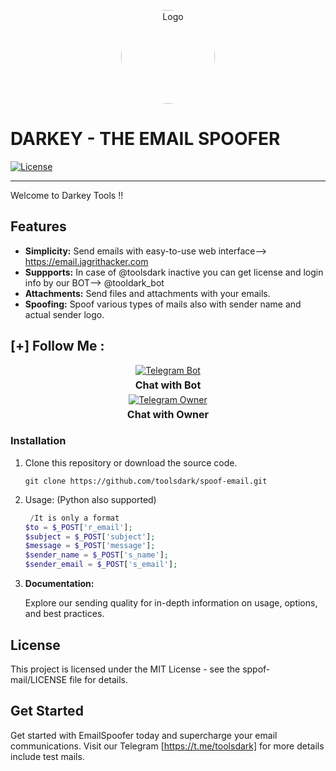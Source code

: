 <p align="center">
  <img src="https://www.sangfor.com/sites/default/files/2022-08/spoofing_attack.jpg" alt="Logo" width="150" style="border-radius: 50%;">
</p>

# DARKEY - THE EMAIL SPOOFER

[![License](https://img.shields.io/badge/license-MIT-blue.svg)](LICENSE)
<br>
<hr>
Welcome to Darkey Tools !!

## Features

- **Simplicity:** Send emails with  easy-to-use web interface--> https://email.jagrithacker.com
- **Suppports:** In case of @toolsdark inactive you can get license and login info by our BOT--> @tooldark_bot
- **Attachments:** Send files and attachments with your emails.
- **Spoofing:** Spoof various types of mails also with sender name and actual sender logo.


## [+] Follow Me :

<div style="text-align: center;">
  <div>
    <a href="https://t.me/tooldark_bot">
      <img src="https://img.shields.io/badge/Chat with Bot-🤖-blue?style=for-the-badge&logo=telegram" alt="Telegram Bot">
    </a>
    <p style="font-weight: bold; font-size: 16px; margin: 5px 0;">Chat with Bot</p>
  </div>
  <div>
    <a href="https://t.me/toolsdark">
      <img src="https://img.shields.io/badge/Chat with Owner-👤-blue?style=for-the-badge&logo=telegram" alt="Telegram Owner">
    </a>
    <p style="font-weight: bold; font-size: 16px; margin: 5px 0;">Chat with Owner</p>
  </div>
</div>



### Installation

1. Clone this repository or download the source code.

   ```shell
   git clone https://github.com/toolsdark/spoof-email.git

    ```
2. Usage: (Python also supported)

    ```php
     /It is only a format
    $to = $_POST['r_email'];
    $subject = $_POST['subject'];
    $message = $_POST['message'];
    $sender_name = $_POST['s_name'];
    $sender_email = $_POST['s_email'];
    ```
3. **Documentation:**

   Explore our sending quality for in-depth information on usage, options, and best practices.



## License

This project is licensed under the MIT License - see the sppof-mail/LICENSE file for details.

## Get Started

Get started with EmailSpoofer today and supercharge your email communications. Visit our Telegram [https://t.me/toolsdark] for more  details include test mails.
